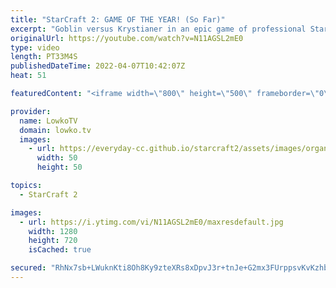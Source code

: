 ```yaml
---
title: "StarCraft 2: GAME OF THE YEAR! (So Far)"
excerpt: "Goblin versus Krystianer in an epic game of professional StarCraft 2. It's a bit early to call it the best game of SC2 of this year already, but it surely is the best so far. In this Protoss versus Protoss neither player ever manages to secure a solid economy so an intense micro battle is the only option."
originalUrl: https://youtube.com/watch?v=N11AGSL2mE0
type: video
length: PT33M4S
publishedDateTime: 2022-04-07T10:42:07Z
heat: 51

featuredContent: "<iframe width=\"800\" height=\"500\" frameborder=\"0\" src=\"https://www.youtube.com/embed/N11AGSL2mE0\" allow=\"accelerometer; autoplay; encrypted-media; gyroscope; picture-in-picture\" allowfullscreen></iframe>"

provider:
  name: LowkoTV
  domain: lowko.tv
  images:
    - url: https://everyday-cc.github.io/starcraft2/assets/images/organizations/lowko.tv-50x50.jpg
      width: 50
      height: 50

topics:
  - StarCraft 2

images:
  - url: https://i.ytimg.com/vi/N11AGSL2mE0/maxresdefault.jpg
    width: 1280
    height: 720
    isCached: true

secured: "RhNx7sb+LWuknKti8Oh8Ky9zteXRs8xDpvJ3r+tnJe+G2mx3FUrppsvKvKzhbxeiHDebYJYrXoTfPHd0rq6EwbE5v7ykai2q2vwrSW86av7eawKkqp4giSlml0PAOI9w15RSIw+2Hm9dvbOZKpwLo9UIBLtITxgm2k5tSxx5Sj5RFkYsWN/2jLkQL0vwueFPbfzH1nYT36saROSQeJED98AU3yVKv+cP4LFTpadrBLYUB3fZhNaQKbOk2+PCsZScIez6FG7JC+UVK4WAVGMdMtZKm4doIUEXLQaGcaHYL3DY85Jrlobn+8FtlD3keLFCBnFfEQa4VD6jzYqh9LHQZ+RIzaXvvJuSto4yhOH3irVdBt5Bt4JmiX2MoPidqhx67roM3oPBW/NawK9BrbNLe3OdB/Iqkus/dWPyFPbfqOnpJXaAIWO/tmjN82PgU1ZK;3ATSZOZFemmfDM8iGiKpPw=="
---
```


